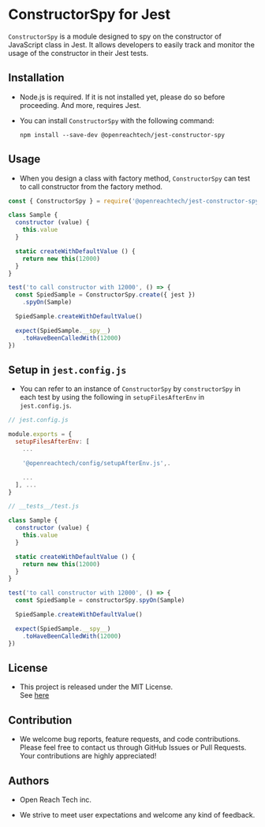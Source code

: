# ConstructorSpy for Jest
`ConstructorSpy` is a module designed to spy on the constructor of JavaScript class in Jest. It allows developers to easily track and monitor the usage of the constructor in their Jest tests.

## Installation

* Node.js is required. If it is not installed yet, please do so before proceeding. And more, requires Jest.

* You can install `ConstructorSpy` with the following command:

  ```
  npm install --save-dev @openreachtech/jest-constructor-spy
  ```

## Usage

* When you design a class with factory method, `ConstructorSpy` can test to call constructor from the factory method.

```javascript
const { ConstructorSpy } = require('@openreachtech/jest-constructor-spy')

class Sample {
  constructor (value) {
    this.value
  }

  static createWithDefaultValue () {
    return new this(12000)
  }
}

test('to call constructor with 12000', () => {
  const SpiedSample = ConstructorSpy.create({ jest })
    .spyOn(Sample)

  SpiedSample.createWithDefaultValue()

  expect(SpiedSample.__spy__)
    .toHaveBeenCalledWith(12000)
})
```

## Setup in `jest.config.js`

* You can refer to an instance of `ConstructorSpy` by `constructorSpy` in each test by using the following in `setupFilesAfterEnv` in `jest.config.js`.


```javascript
// jest.config.js

module.exports = {
  setupFilesAfterEnv: [
    ...

    '@openreachtech/config/setupAfterEnv.js',.

    ...
  ], ...
}
```

```javascript
// __tests__/test.js

class Sample {
  constructor (value) {
    this.value
  }

  static createWithDefaultValue () {
    return new this(12000)
  }
}

test('to call constructor with 12000', () => {
  const SpiedSample = constructorSpy.spyOn(Sample)

  SpiedSample.createWithDefaultValue()

  expect(SpiedSample.__spy__)
    .toHaveBeenCalledWith(12000)
})
```

## License

* This project is released under the MIT License.<br>
See [here](./LICENSE)

## Contribution

* We welcome bug reports, feature requests, and code contributions. Please feel free to contact us through GitHub Issues or Pull Requests. Your contributions are highly appreciated!

## Authors

* Open Reach Tech inc.

* We strive to meet user expectations and welcome any kind of feedback.
